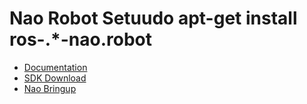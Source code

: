 # Nao Robot Setuudo apt-get install ros-.*-nao.robot

* [Documentation](doc.aldebaran.com/2-4/home_nao.html)
* [SDK Download](https://community.ald.softbankrobotics.com/en/resources/software/language/en-gb)
* [Nao Bringup](http://wiki.ros.org/nao_bringup)
